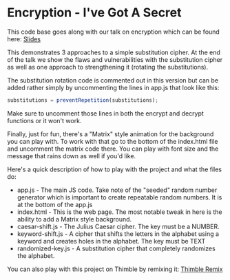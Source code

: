 Encryption - I've Got A Secret
====================================

This code base goes along with our talk on encryption which can be found here: [Slides](https://goo.gl/nCgjfi)

This demonstrates 3 approaches to a simple substitution cipher.  At the end of the talk we show the flaws and
vulnerabilities with the substitution cipher as well as one approach to strengthening it (rotating the substitutions).
  
The substitution rotation code is commented out in this version but can be added rather simply by uncommenting the lines in app.js
that look like this:
``` javascript
substitutions = preventRepetition(substitutions);
```

Make sure to uncomment those lines in both the encrypt and decrypt functions or it won't work.


Finally, just for fun, there's a "Matrix" style animation for the background you can play with.  To work with that
go to the bottom of the index.html file and uncomment the matrix code there.  You can play with font size and 
the message that rains down as well if you'd like.

Here's a quick description of how to play with the project and what the files do:

- app.js - The main JS code.  Take note of the "seeded" random number generator which is important to create repeatable random numbers.  It is at the bottom of the app.js
- index.html - This is the web page.  The most notable tweak in here is the ability to add a Matrix style background.    
- caesar-shift.js - The Julius Caesar cipher.  The key must be a NUMBER.
- keyword-shift.js - A cipher that shifts the letters in the alphabet using a keyword and creates holes in the alphabet.  The key must be TEXT
- randomized-key.js - A substitution cipher that completely randomizes the alphabet.  

You can also play with this project on Thimble by remixing it:  [Thimble Remix](https://d157rqmxrxj6ey.cloudfront.net/mpegram3rd/45206)